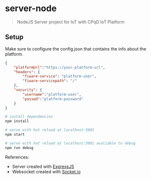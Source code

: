 # server-node

>NodeJS Server project for IoT with CPqD ​IoT Platform

## Setup

Make sure to configure the config.json that contains the info about the platform.
```json
{
    "platformUrl":"https://your-platform-url",   
    "headers": {
        "fiware-service": "platform-user",
        "fiware-servicepath": "/"
    },
    "security": {        
        "username":"platform-user",
        "passwd":"platform-password"
    }
} 
```


``` bash
# install dependencies
npm install

# serve with hot reload at localhost:3001
npm start

# serve with hot reload at localhost:3001 avaliable to debug
npm run debug

```
References:
* Server created with [ExpressJS](http://expressjs.com/)
* Websocket created with [Socket.io](https://socket.io/)
